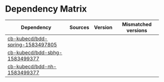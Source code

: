 # Dependency Matrix

Dependency | Sources | Version | Mismatched versions
---------- | ------- | ------- | -------------------
[cb-kubecd/bdd-spring-1583497805](https://github.com/cb-kubecd/bdd-spring-1583497805.git) |  | []() | 
[cb-kubecd/bdd-sbhg-1583499377](https://github.com/cb-kubecd/bdd-sbhg-1583499377.git) |  | []() | 
[cb-kubecd/bdd-nh-1583499377](https://github.com/cb-kubecd/bdd-nh-1583499377.git) |  | []() | 
